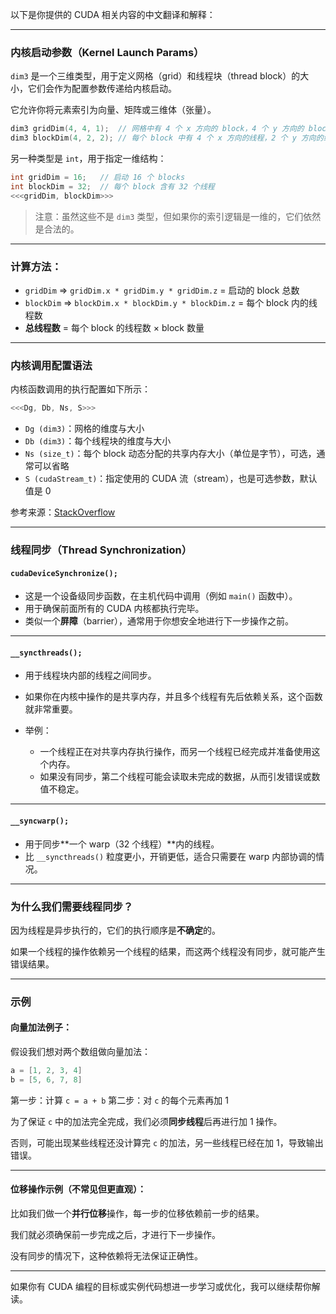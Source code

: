 
以下是你提供的 CUDA 相关内容的中文翻译和解释：

---

### **内核启动参数（Kernel Launch Params）**

`dim3` 是一个三维类型，用于定义网格（grid）和线程块（thread block）的大小，它们会作为配置参数传递给内核启动。

它允许你将元素索引为向量、矩阵或三维体（张量）。

```cpp
dim3 gridDim(4, 4, 1);  // 网格中有 4 个 x 方向的 block，4 个 y 方向的 block，1 个 z 方向的 block
dim3 blockDim(4, 2, 2); // 每个 block 中有 4 个 x 方向的线程，2 个 y 方向的线程，2 个 z 方向的线程
```

另一种类型是 `int`，用于指定一维结构：

```cpp
int gridDim = 16;   // 启动 16 个 blocks
int blockDim = 32;  // 每个 block 含有 32 个线程
<<<gridDim, blockDim>>>
```

> 注意：虽然这些不是 `dim3` 类型，但如果你的索引逻辑是一维的，它们依然是合法的。

---

### **计算方法：**

* `gridDim` ⇒ `gridDim.x * gridDim.y * gridDim.z` = 启动的 block 总数
* `blockDim` ⇒ `blockDim.x * blockDim.y * blockDim.z` = 每个 block 内的线程数
* **总线程数** = 每个 block 的线程数 × block 数量

---

### **内核调用配置语法**

内核函数调用的执行配置如下所示：

```cpp
<<<Dg, Db, Ns, S>>>
```

* `Dg (dim3)`：网格的维度与大小
* `Db (dim3)`：每个线程块的维度与大小
* `Ns (size_t)`：每个 block 动态分配的共享内存大小（单位是字节），可选，通常可以省略
* `S (cudaStream_t)`：指定使用的 CUDA 流（stream），也是可选参数，默认值是 0

参考来源：[StackOverflow](https://stackoverflow.com/questions/26770123/understanding-this-cuda-kernels-launch-parameters)

---

### **线程同步（Thread Synchronization）**

#### `cudaDeviceSynchronize();`

* 这是一个设备级同步函数，在主机代码中调用（例如 `main()` 函数中）。
* 用于确保前面所有的 CUDA 内核都执行完毕。
* 类似一个**屏障**（barrier），通常用于你想安全地进行下一步操作之前。

---

#### `__syncthreads();`

* 用于线程块内部的线程之间同步。
* 如果你在内核中操作的是共享内存，并且多个线程有先后依赖关系，这个函数就非常重要。
* 举例：

  * 一个线程正在对共享内存执行操作，而另一个线程已经完成并准备使用这个内存。
  * 如果没有同步，第二个线程可能会读取未完成的数据，从而引发错误或数值不稳定。

---

#### `__syncwarp();`

* 用于同步\*\*一个 warp（32 个线程）\*\*内的线程。
* 比 `__syncthreads()` 粒度更小，开销更低，适合只需要在 warp 内部协调的情况。

---

### **为什么我们需要线程同步？**

因为线程是异步执行的，它们的执行顺序是**不确定**的。

如果一个线程的操作依赖另一个线程的结果，而这两个线程没有同步，就可能产生错误结果。

---

### **示例**

#### 向量加法例子：

假设我们想对两个数组做向量加法：

```cpp
a = [1, 2, 3, 4]
b = [5, 6, 7, 8]
```

第一步：计算 `c = a + b`
第二步：对 `c` 的每个元素再加 1

为了保证 `c` 中的加法完全完成，我们必须**同步线程**后再进行加 1 操作。

否则，可能出现某些线程还没计算完 `c` 的加法，另一些线程已经在加 1，导致输出错误。

---

#### 位移操作示例（不常见但更直观）：

比如我们做一个**并行位移**操作，每一步的位移依赖前一步的结果。

我们就必须确保前一步完成之后，才进行下一步操作。

没有同步的情况下，这种依赖将无法保证正确性。

---

如果你有 CUDA 编程的目标或实例代码想进一步学习或优化，我可以继续帮你解读。
